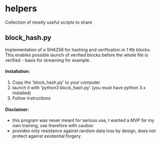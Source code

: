 # helpers
Collection of mostly useful scripts to share


## block_hash.py

  Implementation of a SHA256 for hashing and verification in 1 Kb blocks.
  This enables possible launch of verified blocks before  the whole file is verified - basis for streaming for example.
  
  #### Installation:
  1. Copy the 'block_hash.py' to your computer
  2. launch it with 'python3 block_hash.py' (you must have python 3.x installed)
  3. Follow instructions  

  #### Disclaimer:
  - this program was never meant for serious use, I wanted a MVP for my own training, use therefore with caution
  - provides only resistance against random data loss by design, does not protect against existential forgery
